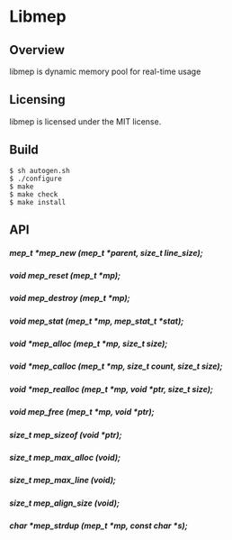 # Libmep

## Overview
  libmep is dynamic memory pool for real-time usage

## Licensing
  libmep is licensed under the MIT license.

## Build
    $ sh autogen.sh
    $ ./configure
    $ make
    $ make check
    $ make install

## API

#####  mep_t *mep_new (mep_t *parent, size_t line_size);

#####  void mep_reset (mep_t *mp);

#####  void mep_destroy (mep_t *mp);

#####  void mep_stat (mep_t *mp, mep_stat_t *stat);

#####  void *mep_alloc (mep_t *mp, size_t size);

#####  void *mep_calloc (mep_t *mp, size_t count, size_t size);

#####  void *mep_realloc (mep_t *mp, void *ptr, size_t size);

#####  void mep_free (mep_t *mp, void *ptr);

#####  size_t mep_sizeof (void *ptr);

#####  size_t mep_max_alloc (void);

#####  size_t mep_max_line (void);

#####  size_t mep_align_size (void);

#####  char *mep_strdup (mep_t *mp, const char *s);
